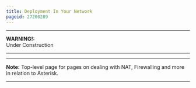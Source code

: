 ```yaml
---
title: Deployment In Your Network
pageid: 27200289
---
```





---

**WARNING!:**   
Under Construction

  



---




---

**Note:**  Top-level page for pages on dealing with NAT, Firewalling and more in relation to Asterisk.

  



---



